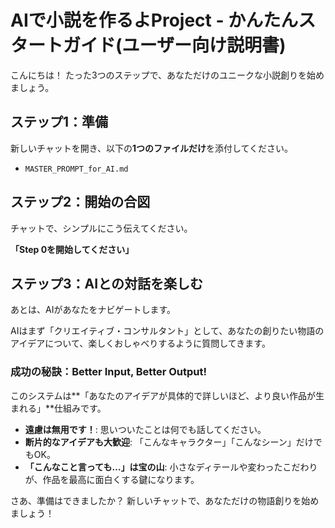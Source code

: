 
# AIで小説を作るよProject - かんたんスタートガイド(ユーザー向け説明書) 

こんにちは！
たった3つのステップで、あなただけのユニークな小説創りを始めましょう。

## ステップ1：準備
新しいチャットを開き、以下の**1つのファイルだけ**を添付してください。

- `MASTER_PROMPT_for_AI.md`

## ステップ2：開始の合図
チャットで、シンプルにこう伝えてください。

**「Step 0を開始してください」**

## ステップ3：AIとの対話を楽しむ
あとは、AIがあなたをナビゲートします。

AIはまず「クリエイティブ・コンサルタント」として、あなたの創りたい物語のアイデアについて、楽しくおしゃべりするように質問してきます。

### 成功の秘訣：Better Input, Better Output!
このシステムは**「あなたのアイデアが具体的で詳しいほど、より良い作品が生まれる」**仕組みです。

- **遠慮は無用です！**: 思いついたことは何でも話してください。
- **断片的なアイデアも大歓迎**: 「こんなキャラクター」「こんなシーン」だけでもOK。
- **「こんなこと言っても…」は宝の山**: 小さなディテールや変わったこだわりが、作品を最高に面白くする鍵になります。

さあ、準備はできましたか？
新しいチャットで、あなただけの物語創りを始めましょう！

